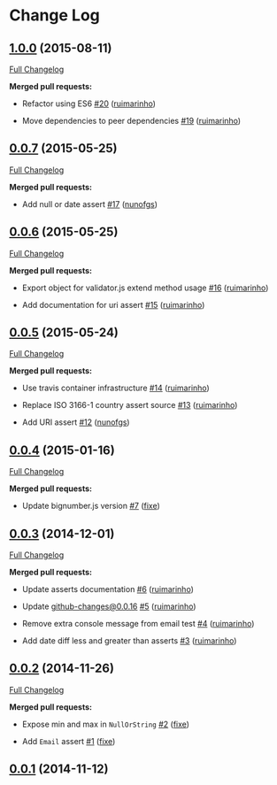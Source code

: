 # Change Log

## [1.0.0](https://github.com/seegno/validator.js-asserts/tree/1.0.0) (2015-08-11)

[Full Changelog](https://github.com/seegno/validator.js-asserts/compare/0.0.7...1.0.0)

**Merged pull requests:**

- Refactor using ES6 [\#20](https://github.com/seegno/validator.js-asserts/pull/20) ([ruimarinho](https://github.com/ruimarinho))

- Move dependencies to peer dependencies [\#19](https://github.com/seegno/validator.js-asserts/pull/19) ([ruimarinho](https://github.com/ruimarinho))

## [0.0.7](https://github.com/seegno/validator.js-asserts/tree/0.0.7) (2015-05-25)

[Full Changelog](https://github.com/seegno/validator.js-asserts/compare/0.0.6...0.0.7)

**Merged pull requests:**

- Add null or date assert [\#17](https://github.com/seegno/validator.js-asserts/pull/17) ([nunofgs](https://github.com/nunofgs))

## [0.0.6](https://github.com/seegno/validator.js-asserts/tree/0.0.6) (2015-05-25)

[Full Changelog](https://github.com/seegno/validator.js-asserts/compare/0.0.5...0.0.6)

**Merged pull requests:**

- Export object for validator.js extend method usage [\#16](https://github.com/seegno/validator.js-asserts/pull/16) ([ruimarinho](https://github.com/ruimarinho))

- Add documentation for uri assert [\#15](https://github.com/seegno/validator.js-asserts/pull/15) ([ruimarinho](https://github.com/ruimarinho))

## [0.0.5](https://github.com/seegno/validator.js-asserts/tree/0.0.5) (2015-05-24)

[Full Changelog](https://github.com/seegno/validator.js-asserts/compare/0.0.4...0.0.5)

**Merged pull requests:**

- Use travis container infrastructure [\#14](https://github.com/seegno/validator.js-asserts/pull/14) ([ruimarinho](https://github.com/ruimarinho))

- Replace ISO 3166-1 country assert source [\#13](https://github.com/seegno/validator.js-asserts/pull/13) ([ruimarinho](https://github.com/ruimarinho))

- Add URI assert [\#12](https://github.com/seegno/validator.js-asserts/pull/12) ([nunofgs](https://github.com/nunofgs))

## [0.0.4](https://github.com/seegno/validator.js-asserts/tree/0.0.4) (2015-01-16)

[Full Changelog](https://github.com/seegno/validator.js-asserts/compare/0.0.3...0.0.4)

**Merged pull requests:**

- Update bignumber.js version [\#7](https://github.com/seegno/validator.js-asserts/pull/7) ([fixe](https://github.com/fixe))

## [0.0.3](https://github.com/seegno/validator.js-asserts/tree/0.0.3) (2014-12-01)

[Full Changelog](https://github.com/seegno/validator.js-asserts/compare/0.0.2...0.0.3)

**Merged pull requests:**

- Update asserts documentation [\#6](https://github.com/seegno/validator.js-asserts/pull/6) ([ruimarinho](https://github.com/ruimarinho))

- Update github-changes@0.0.16 [\#5](https://github.com/seegno/validator.js-asserts/pull/5) ([ruimarinho](https://github.com/ruimarinho))

- Remove extra console message from email test [\#4](https://github.com/seegno/validator.js-asserts/pull/4) ([ruimarinho](https://github.com/ruimarinho))

- Add date diff less and greater than asserts [\#3](https://github.com/seegno/validator.js-asserts/pull/3) ([ruimarinho](https://github.com/ruimarinho))

## [0.0.2](https://github.com/seegno/validator.js-asserts/tree/0.0.2) (2014-11-26)

[Full Changelog](https://github.com/seegno/validator.js-asserts/compare/0.0.1...0.0.2)

**Merged pull requests:**

- Expose min and max in `NullOrString` [\#2](https://github.com/seegno/validator.js-asserts/pull/2) ([fixe](https://github.com/fixe))

- Add `Email` assert [\#1](https://github.com/seegno/validator.js-asserts/pull/1) ([fixe](https://github.com/fixe))

## [0.0.1](https://github.com/seegno/validator.js-asserts/tree/0.0.1) (2014-11-12)
